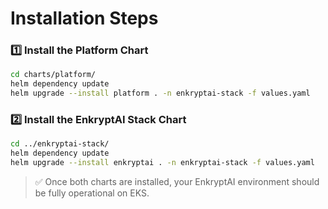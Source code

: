 # Installation Steps

### 1️⃣ Install the **Platform Chart**

```bash
cd charts/platform/
helm dependency update
helm upgrade --install platform . -n enkryptai-stack -f values.yaml
```

### 2️⃣ Install the **EnkryptAI Stack Chart**

```bash
cd ../enkryptai-stack/
helm dependency update
helm upgrade --install enkryptai . -n enkryptai-stack -f values.yaml
```

> ✅ Once both charts are installed, your EnkryptAI environment should be fully operational on EKS.


